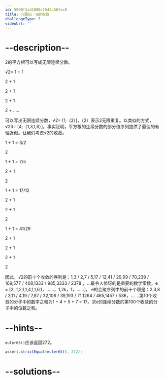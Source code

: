 ```yaml
---
id: 5900f3ad1000cf542c50fec0
title: 问题65：e的收敛
challengeType: 5
videoUrl: ''
---
```


# --description--

2的平方根可以写成无限连续分数。

√2= 1 + 1

2 + 1

2 + 1

2 + 1

2 + ......

可以写出无限连续分数，√2= \[1;（2）]，（2）表示2无限重复。以类似的方式，√23= \[4;（1,3,1,8）]。事实证明，平方根的连续分数的部分值序列提供了最佳的有理近似。让我们考虑√2的收敛。

1 + 1 = 3/2

2

1 + 1 = 7/5

2 + 1

2

1 + 1 = 17/12

2 + 1

2 + 1

2

1 + 1 = 41/29

2 + 1

2 + 1

2 + 1

2

因此，√2的前十个收敛的序列是：1,3 / 2,7 / 5,17 / 12,41 / 29,99 / 70,239 / 169,577 / 408,1333 / 985,3333 / 2378 ，...最令人惊讶的是重要的数学常数，e = \[2; 1,2,1,1,4,1,1,6,1，......，1,2k，1，......]。 e的会聚序列中的前十个项是：2,3,8 / 3,11 / 4,19 / 7,87 / 32,106 / 39,193 / 71,1264 / 465,1457 / 536，.... ..第10个收敛的分子中的数字之和为1 + 4 + 5 + 7 = 17。求e的连续分数的第100个收敛的分子中的位数之和。

# --hints--

`euler65()`应该返回272。

```js
assert.strictEqual(euler65(), 272);
```

# --solutions--

